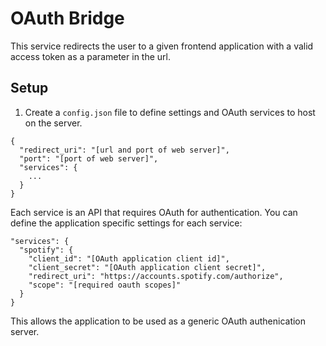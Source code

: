 # OAuth Bridge

This service redirects the user to a given frontend application with a valid access
token as a parameter in the url.

## Setup

1. Create a `config.json` file to define settings and OAuth services to host on the server.

```
{
  "redirect_uri": "[url and port of web server]",
  "port": "[port of web server]",
  "services": {
    ...
  }
}
```

Each service is an API that requires OAuth for authentication. You can define the application specific settings for each service:

```
"services": {
  "spotify": {
    "client_id": "[OAuth application client id]",
    "client_secret": "[OAuth application client secret]",
    "redirect_uri": "https://accounts.spotify.com/authorize",
    "scope": "[required oauth scopes]"
  }
}
```

This allows the application to be used as a generic OAuth authenication server.
